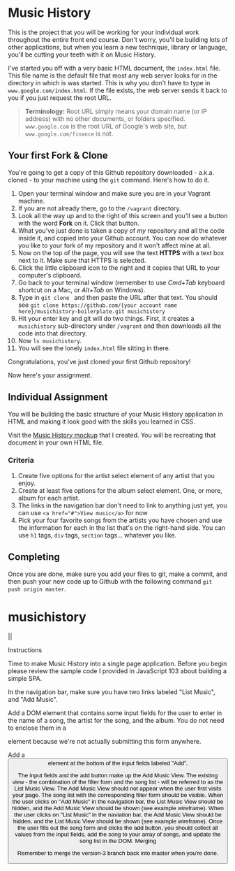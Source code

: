 # Music History

This is the project that you will be working for your individual work throughout the entire front end course. Don't worry, you'll be building lots of other applications, but when you learn a new technique, library or language, you'll be cutting your teeth with it on Music History.

I've started you off with a very basic HTML document, the `index.html` file. This file name is the default file that most any web server looks for in the directory in which is was started. This is why you don't have to type in `www.google.com/index.html`. If the file exists, the web server sends it back to you if you just request the root URL.

> **Terminology:** Root URL simply means your domain name (or IP address) with no other documents, or folders specified. `www.google.com` is the root URL of Google's web site, but `www.google.com/finance` is not.

## Your first Fork & Clone

You're going to get a copy of this Github repository downloaded - a.k.a. cloned - to your machine using the `git` command. Here's how to do it.

1. Open your terminal window and make sure you are in your Vagrant machine.
2. If you are not already there, go to the `/vagrant` directory.
3. Look all the way up and to the right of this screen and you'll see a button with the word **Fork** on it. Click that button.
4. What you've just done is taken a copy of *my* repository and all the code inside it, and copied into your Github account. You can now do whatever you like to your fork of my repository and it won't affect mine at all.
5. Now on the top of the page, you will see the text **HTTPS** with a text box next to it. Make sure that HTTPS is selected.  
6. Click the little clipboard icon to the right and it copies that URL to your computer's clipboard.
7. Go back to your terminal window (remember to use _Cmd+Tab_ keyboard shortcut on a Mac, or _Alt+Tab_ on Windows).
8. Type in `git clone ` and then paste the URL after that text. You should see
   `git clone https://github.com/{your account name here}/musichistory-boilerplate.git musichistory`
1. Hit your enter key and git will do two things. First, it creates a `musichistory` sub-directory under `/vagrant` and then downloads all the code into that directory.
1. Now `ls musichistory`.
1. You will see the lonely `index.html` file sitting in there.

Congratulations, you've just cloned your first Github repository!

Now here's your assignment.

## Individual Assignment

You will be building the basic structure of your Music History application in HTML and making it look good with the skills you learned in CSS.

Visit the [Music History mockup](https://moqups.com/chortlehoort/1E8LJX7r/) that I created. You will be recreating that document in your own HTML file.

### Criteria 

1. Create five options for the artist select element of any artist that you enjoy.
1. Create at least five options for the album select element. One, or more, album for each artist.
1. The links in the navigation bar don't need to link to anything just yet, you can use `<a href="#">View music</a>` for now
1. Pick your four favorite songs from the artists you have chosen and use the information for each in the list that's on the right-hand side. You can use `h1` tags, `div` tags, `section` tags... whatever you like.

## Completing

Once you are done, make sure you add your files to git, make a commit, and then push your new code up to Github with the following command `git push origin master`.
# musichistory

||

Instructions

Time to make Music History into a single page application. Before you begin please review the sample code I provided in JavaScript 103 about building a simple SPA.

In the navigation bar, make sure you have two links labeled "List Music", and "Add Music".

Add a DOM element that contains some input fields for the user to enter in the name of a song, the artist for the song, and the album. You do not need to enclose them in a <form> element because we're not actually submitting this form anywhere.


Add a <button> element at the bottom of the input fields labeled "Add".


The input fields and the add button make up the Add Music View.
The existing view - the combination of the filter form and the song list - will be referred to as the List Music View.
The Add Music View should not appear when the user first visits your page. The song list with the corresponding filter form should be visible.
When the user clicks on "Add Music" in the navigation bar, the List Music View should be hidden, and the Add Music View should be shown (see example wireframe).
When the user clicks on "List Music" in the naviation bar, the Add Music View should be hidden, and the List Music View should be shown (see example wireframe).
Once the user fills out the song form and clicks the add button, you should collect all values from the input fields, add the song to your array of songs, and update the song list in the DOM.
Merging

Remember to merge the version-3 branch back into master when you're done.

